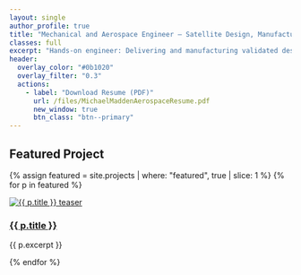 ```yaml
---
layout: single
author_profile: true
title: "Mechanical and Aerospace Engineer — Satellite Design, Manufacturing, and Systems Engineering"
classes: full
excerpt: "Hands-on engineer: Delivering and manufacturing validated designs for aerospace systems. V10-ProjectsChanges"
header:
  overlay_color: "#0b1020"
  overlay_filter: "0.3"
  actions:
    - label: "Download Resume (PDF)"
      url: /files/MichaelMaddenAerospaceResume.pdf
      new_window: true
      btn_class: "btn--primary"
---
```


## Featured Project
{% assign featured = site.projects | where: "featured", true | slice: 1 %}
{% for p in featured %}
<div class="archive__item">
	<div class="archive__item-teaser">
		<a href="{{ p.url }}">
			<img src="{{ p.header.teaser | default: site.logo }}" alt="{{ p.title }} teaser" />
		</a>
	</div>
	<h3 class="archive__item-title">
		<a href="{{ p.url }}">{{ p.title }}</a>
	</h3>
	<p class="archive__item-excerpt">{{ p.excerpt }}</p>
</div>
{% endfor %}
